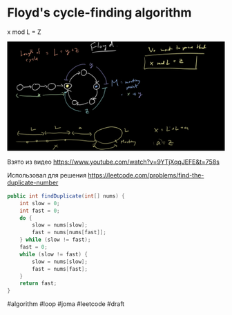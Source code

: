 # Floyd's cycle-finding algorithm

x mod L = Z

<p align="center">
  <img src="Floyd's cycle-finding algorithm.png" />
</p>

Взято из видео https://www.youtube.com/watch?v=9YTjXqqJEFE&t=758s

Использовал для решения https://leetcode.com/problems/find-the-duplicate-number
```java
public int findDuplicate(int[] nums) {
    int slow = 0;
    int fast = 0;
    do {
        slow = nums[slow];
        fast = nums[nums[fast]];
    } while (slow != fast);
    fast = 0;
    while (slow != fast) {
        slow = nums[slow];
        fast = nums[fast];
    }
    return fast;
}
```

#algorithm #loop #joma #leetcode
#draft
